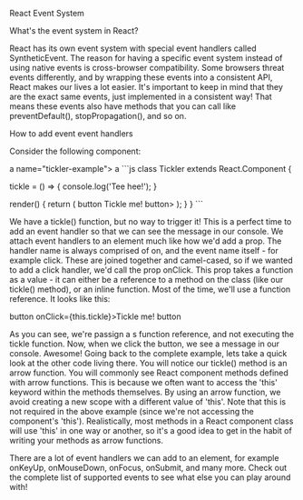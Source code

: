 React Event System

What's the event system in React?

React has its own event system with special event handlers called SyntheticEvent. The reason for having a specific event system instead of using native events is cross-browser compatibility. Some browsers threat events differently, and by wrapping these events into a consistent API, React makes our lives a lot easier. It's important to keep in mind that they are the exact same events, just implemented in a consistent way! That means these events also have methods that you can call like preventDefault(), stopPropagation(), and so on.

How to add event event handlers

Consider the following component:

a name="tickler-example"> a ```js class Tickler extends React.Component {

tickle = () => { console.log('Tee hee!'); }

render() { return ( button Tickle me! button> ); } } ```

We have a tickle() function, but no way to trigger it! This is a perfect time to add an event handler so that we can see the message in our console. We attach event handlers to an element much like how we'd add a prop. The handler name is always comprised of on, and the event name itself - for example click. These are joined together and camel-cased, so if we wanted to add a click handler, we'd call the prop onClick. This prop takes a function as a value - it can either be a reference to a method on the class (like our tickle() method), or an inline function. Most of the time, we'll use a function reference. It looks like this:

button onClick={this.tickle}>Tickle me! button

As you can see, we're passign a s function reference, and not executing the tickle function. Now, when we click the button, we see a message in our console. Awesome! Going back to the complete example, lets take a quick look at the other code living there. You will notice our tickle() method is an arrow function. You will commonly see React component methods defined with arrow functions. This is because we often want to access the 'this' keyword within the methods themselves. By using an arrow function, we avoid creating a new scope with a different value of 'this'. Note that this is not required in the above example (since we're not accessing the component's 'this'). Realistically, most methods in a React component class will use 'this' in one way or another, so it's a good idea to get in the habit of writing your methods as arrow functions.

There are a lot of event handlers we can add to an element, for example onKeyUp,
onMouseDown, onFocus, onSubmit, and many more. Check out the complete list of supported events to see what else you can play around with!